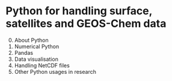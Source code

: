 # Python for handling surface, satellites and GEOS-Chem data

0. About Python
1. Numerical Python
2. Pandas
3. Data visualisation
4. Handling NetCDF files
5. Other Python usages in research
